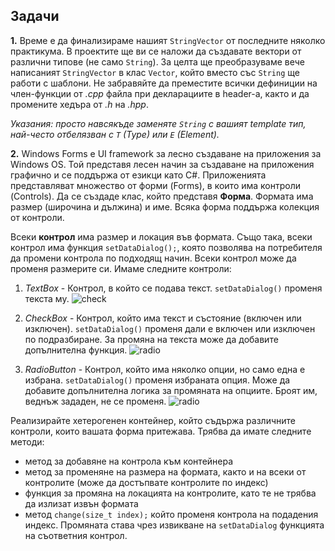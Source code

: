 ## Задачи 

**1.** Време е да финализираме нашият `StringVector` от последните няколко практикума. В проектите ще ви се наложи да създавате вектори от различни типове (не само `String`). За целта ще преобразуваме вече написаният `StringVector` в клас `Vector`, който вместо със `String` ще работи с шаблони. Не забравяйте да преместите всички дефиниции на член-функции от *.cpp* файла при декларациите в header-а, както и да промените хедъра от *.h* на *.hpp*.

*Указания: просто навсякъде заменяте `String` с вашият template тип, най-често отбелязван с `T` (Type) или `E` (Element).*

**2.** Windows Forms е UI framework за лесно създаване на приложения за Windows OS. Той
представя лесен начин за създаване на приложения графично и се поддържа от езикци като C#. Приложенията представляват множество от форми (Forms), в които има контроли (Controls).
Да се създаде клас, който представя **Форма**. Формата има размер (широчина и дължина) и име. Всяка форма поддържа колекция от контроли.

Всеки **контрол** има размер и локация във формата. Също така, всеки контрол има функция `setDataDialog();`, която позволява на потребителя да промени контрола по подходящ начин. Всеки контрол може да променя размерите си. Имаме следните контроли:

1. *TextBox* - Контрол, в който се подава текст. `setDataDialog()` променя текста му.
![check](https://i.stack.imgur.com/AhOpr.jpg)
1. *CheckBox* - Контрол, който има текст и състояние (включен или изключен).
    `setDataDialog()` променя дали е включен или изключен по подразбиране. За промяна на текста може да добавите допълнителна функция.
    ![radio](https://images.theengineeringprojects.com/image/main/2017/10/C-CheckBox-9.png)
    
2. *RadioButton* - Контрол, който има няколко опции, но само една е избрана.
    `setDataDialog()` променя избраната опция. Може да добавите допълнителна логика за промяната на опциите. Броят им, веднъж зададен, не се променя.
    ![radio](https://i.stack.imgur.com/EyNQT.png)

Реализирайте хетерогенен контейнер, който съдържа различните контроли, които вашата форма притежава. 
Трябва да имате следните методи:
- метод за добавяне на контрола към контейнера
- метод за променяне на размера на формата, както и на всеки от контролите (може да достъпвате контролите по индекс)
- функция за промяна на локацията на контролите, като те не трябва да излизат извън формата
- метод `change(size_t index);` който променя контрола на подадения индекс. Промяната става чрез извикване на `setDataDialog` функцията на съответния контрол.
